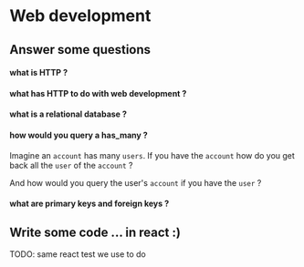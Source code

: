 # Web development

## Answer some questions

#### what is HTTP ?

#### what has HTTP to do with web development ?

#### what is a relational database ?

#### how would you query a has_many ?

Imagine an `account` has many `users`. If you have the `account` how do you get back all the `user` of the `account` ?

And how would you query the user's `account` if you have the `user` ?

#### what are primary keys and foreign keys ?

## Write some code ... in react :)

TODO: same react test we use to do

